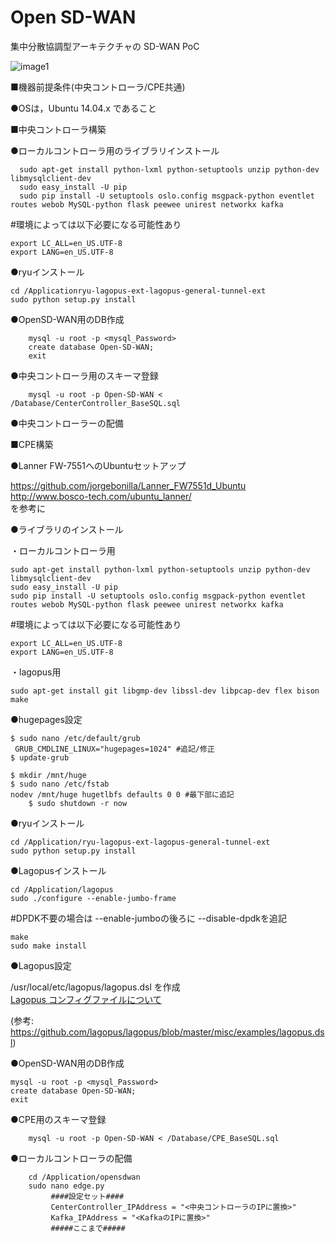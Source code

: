 # Open SD-WAN
集中分散協調型アーキテクチャの SD-WAN PoC

![image1](https://user-images.githubusercontent.com/13248874/68669223-5ef71480-058d-11ea-8694-18d37b7a9bbf.png)

■機器前提条件(中央コントローラ/CPE共通)

 ●OSは，Ubuntu 14.04.x であること


■中央コントローラ構築

 ●ローカルコントローラ用のライブラリインストール
	  
	  sudo apt-get install python-lxml python-setuptools unzip python-dev libmysqlclient-dev
	  sudo easy_install -U pip
	  sudo pip install -U setuptools oslo.config msgpack-python eventlet routes webob MySQL-python flask peewee unirest networkx kafka

#環境によっては以下必要になる可能性あり
	
	export LC_ALL=en_US.UTF-8
	export LANG=en_US.UTF-8
	
 ●ryuインストール

	cd /Applicationryu-lagopus-ext-lagopus-general-tunnel-ext
	sudo python setup.py install

●OpenSD-WAN用のDB作成

		mysql -u root -p <mysql_Password>
		create database Open-SD-WAN;
		exit

●中央コントローラ用のスキーマ登録

		mysql -u root -p Open-SD-WAN < /Database/CenterController_BaseSQL.sql

●中央コントローラーの配備













■CPE構築

●Lanner FW-7551へのUbuntuセットアップ

https://github.com/jorgebonilla/Lanner_FW7551d_Ubuntu  
http://www.bosco-tech.com/ubuntu_lanner/  
を参考に

●ライブラリのインストール

 ・ローカルコントローラ用

	sudo apt-get install python-lxml python-setuptools unzip python-dev libmysqlclient-dev
	sudo easy_install -U pip
	sudo pip install -U setuptools oslo.config msgpack-python eventlet routes webob MySQL-python flask peewee unirest networkx kafka

#環境によっては以下必要になる可能性あり

	export LC_ALL=en_US.UTF-8
	export LANG=en_US.UTF-8

・lagopus用

	sudo apt-get install git libgmp-dev libssl-dev libpcap-dev flex bison make

●hugepages設定

	$ sudo nano /etc/default/grub
	 GRUB_CMDLINE_LINUX="hugepages=1024" #追記/修正
	$ update-grub

	$ mkdir /mnt/huge
	$ sudo nano /etc/fstab
	nodev /mnt/huge hugetlbfs defaults 0 0 #最下部に追記
		$ sudo shutdown -r now

●ryuインストール
	
	cd /Application/ryu-lagopus-ext-lagopus-general-tunnel-ext
	sudo python setup.py install

●Lagopusインストール

	cd /Application/lagopus
	sudo ./configure --enable-jumbo-frame

#DPDK不要の場合は --enable-jumboの後ろに --disable-dpdkを追記

	make
	sudo make install

●Lagopus設定

/usr/local/etc/lagopus/lagopus.dsl を作成  
[Lagopus コンフィグファイルについて](/sample_config/lagpopus-dsl.txt)  

(参考:  https://github.com/lagopus/lagopus/blob/master/misc/examples/lagopus.dsl)  

●OpenSD-WAN用のDB作成

	mysql -u root -p <mysql_Password>
	create database Open-SD-WAN;
	exit

●CPE用のスキーマ登録

		mysql -u root -p Open-SD-WAN < /Database/CPE_BaseSQL.sql

●ローカルコントローラの配備

		cd /Application/opensdwan
		sudo nano edge.py
			 ####設定セット####
			 CenterController_IPAddress = "<中央コントローラのIPに置換>"
			 Kafka_IPAddress = "<KafkaのIPに置換>"
			 #####ここまで#####


